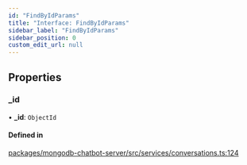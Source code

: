 ```yaml
---
id: "FindByIdParams"
title: "Interface: FindByIdParams"
sidebar_label: "FindByIdParams"
sidebar_position: 0
custom_edit_url: null
---
```


## Properties

### \_id

• **\_id**: `ObjectId`

#### Defined in

[packages/mongodb-chatbot-server/src/services/conversations.ts:124](https://github.com/mongodben/chatbot/blob/4bc75a7/packages/mongodb-chatbot-server/src/services/conversations.ts#L124)
